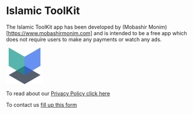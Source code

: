 # Islamic ToolKit

The Islamic ToolKit app has been developed by (Mobashir Monim)[https://www.mobashirmonim.com] and is intended to be a free app which does not require users to make any payments or watch any ads.

<img src="/src/lib/assets/splash.png" width="100" alt="Islamic ToolKit" />

To read about our [Privacy Policy click here](/PrivacyPolicy.md)

To contact us [fill up this form](https://docs.google.com/forms/d/e/1FAIpQLSfCYS2WRWXHW2B2wWQGu6-XFKMHObcIeNwioHKSF6lrujVqjA/viewform?usp=sf_link)
